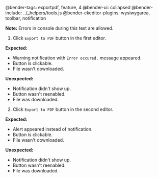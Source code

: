 @bender-tags: exportpdf, feature, 4
@bender-ui: collapsed
@bender-include: ../_helpers/tools.js
@bender-ckeditor-plugins: wysiwygarea, toolbar, notification

**Note:** Errors in console during this test are allowed.

1. Click `Export to PDF` button in the first editor.

  **Expected:**

  * Warning notification with `Error occured.` message appeared.
  * Button is clickable.
  * File wasn't downloaded.

  **Unexpected:**

  * Notification didn't show up.
  * Button wasn't reenabled.
  * File was downloaded.

2. Click `Export to PDF` button in the second editor.

  **Expected:**

  * Alert appeared instead of notification.
  * Button is clickable.
  * File wasn't downloaded.

  **Unexpected:**

  * Notification didn't show up.
  * Button wasn't reenabled.
  * File was downloaded.
